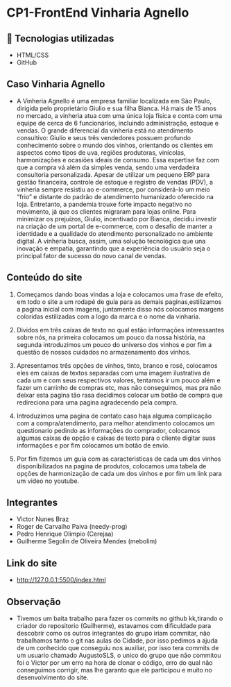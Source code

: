 # CP1-FrontEnd Vinharia Agnello

## 🚀 Tecnologias utilizadas
 - HTML/CSS
 - GitHub

## Caso Vinharia Agnello
 - A Vinheria Agnello é uma empresa familiar localizada em São Paulo, dirigida pelo proprietário Giulio e sua filha Bianca. Há mais de 15 anos no mercado, a vinheria atua com uma única loja física e conta com uma equipe de cerca de 6 funcionários, incluindo administração, estoque e vendas.
 O grande diferencial da vinheria está no atendimento consultivo: Giulio e seus três vendedores possuem profundo conhecimento sobre o mundo dos vinhos, orientando os clientes em aspectos como tipos de uva, regiões produtoras, vinícolas, harmonizações e ocasiões ideais de consumo. Essa expertise faz com que a compra vá além da simples venda, sendo uma verdadeira consultoria personalizada.
 Apesar de utilizar um pequeno ERP para gestão financeira, controle de estoque e registro de vendas (PDV), a vinheria sempre resistiu ao e-commerce, por considerá-lo um meio “frio” e distante do padrão de atendimento humanizado oferecido na loja.
 Entretanto, a pandemia trouxe forte impacto negativo no movimento, já que os clientes migraram para lojas online. Para minimizar os prejuízos, Giulio, incentivado por Bianca, decidiu investir na criação de um portal de e-commerce, com o desafio de manter a identidade e a qualidade do atendimento personalizado no ambiente digital.
 A vinheria busca, assim, uma solução tecnológica que una inovação e empatia, garantindo que a experiência do usuário seja o principal fator de sucesso do novo canal de vendas.

## Conteúdo do site

 1. Começamos dando boas vindas a loja e colocamos uma frase de efeito, em todo o site a um rodapé de guia para as demais paginas,estilizamos a pagina inicial com imagens, juntamente disso nós colocamos margens coloridas estilizadas com a logo da marca e o nome da vinharia.

 2. Dividos em três caixas de texto no qual estão informações interessantes sobre nós, na primeira colocamos um pouco da nossa história, na segunda introduzimos um pouco do universo dos vinhos e por fim a questão de nossos cuidados no armazenamento dos vinhos.

 3. Apresentamos três opções de vinhos, tinto, branco e rosé, colocamos eles em caixas de textos separadas com uma imagem ilustrativa de cada um e com seus respectivos valores, tentamos ir um pouco além e fazer um carrinho de compras etc, mas não conseguimos, mas pra não deixar esta pagina tão rasa decidimos colocar um botão de compra que redireciona para uma pagina agradecendo pela compra.

 4. Introduzimos uma pagina de contato caso haja alguma complicação com a compra/atendimento, para melhor atendimento colocamos um questionario pedindo as informações do comprador, colocamos algumas caixas de opção e caixas de texto para o cliente digitar suas informações e por fim colocamos um botão de envio.

 5. Por fim fizemos um guia com as caracteristicas de cada um dos vinhos disponibilizados na pagina de produtos, colocamos uma tabela de opções de harmonização de cada um dos vinhos e por fim um link para um video no youtube.

## Integrantes
 
 - Victor Nunes Braz
 - Roger de Carvalho Paiva (needy-prog)
 - Pedro Henrique Olimpio (Cerejaa)
 - Guilherme Segolin de Oliveira Mendes (mebolim)

## Link do site
  - http://127.0.0.1:5500/index.html

## Observação
  - Tivemos um baita trabalho para fazer os commits no github kk,tirando o criador do repositorio (Guilherme), estavamos com dificuldade para descobrir como os outros integrantes do grupo iriam commitar, não trabalhamos tanto o git nas aulas do Cidade, por isso pedimos a ajuda de um conhecido que conseguiu nos auxiliar, por isso tera commits de um usuario chamado AugustoSLS, o unico do grupo que não commitou foi o Victor por um erro na hora de clonar o código, erro do qual não conseguimos corrigir, mas lhe garanto que ele participou e muito no desenvolvimento do site. 